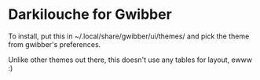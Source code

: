 Darkilouche for Gwibber
=======================

To install, put this in ~/.local/share/gwibber/ui/themes/ and pick the theme from gwibber's preferences.

Unlike other themes out there, this doesn't use any tables for layout, ewww :)
